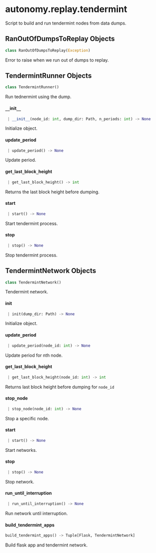 <a name="autonomy.replay.tendermint"></a>
# autonomy.replay.tendermint

Script to build and run tendermint nodes from data dumps.

<a name="autonomy.replay.tendermint.RanOutOfDumpsToReplay"></a>
## RanOutOfDumpsToReplay Objects

```python
class RanOutOfDumpsToReplay(Exception)
```

Error to raise when we run out of dumps to replay.

<a name="autonomy.replay.tendermint.TendermintRunner"></a>
## TendermintRunner Objects

```python
class TendermintRunner()
```

Run tednermint using the dump.

<a name="autonomy.replay.tendermint.TendermintRunner.__init__"></a>
#### `__`init`__`

```python
 | __init__(node_id: int, dump_dir: Path, n_periods: int) -> None
```

Initialize object.

<a name="autonomy.replay.tendermint.TendermintRunner.update_period"></a>
#### update`_`period

```python
 | update_period() -> None
```

Update period.

<a name="autonomy.replay.tendermint.TendermintRunner.get_last_block_height"></a>
#### get`_`last`_`block`_`height

```python
 | get_last_block_height() -> int
```

Returns the last block height before dumping.

<a name="autonomy.replay.tendermint.TendermintRunner.start"></a>
#### start

```python
 | start() -> None
```

Start tendermint process.

<a name="autonomy.replay.tendermint.TendermintRunner.stop"></a>
#### stop

```python
 | stop() -> None
```

Stop tendermint process.

<a name="autonomy.replay.tendermint.TendermintNetwork"></a>
## TendermintNetwork Objects

```python
class TendermintNetwork()
```

Tendermint network.

<a name="autonomy.replay.tendermint.TendermintNetwork.init"></a>
#### init

```python
 | init(dump_dir: Path) -> None
```

Initialize object.

<a name="autonomy.replay.tendermint.TendermintNetwork.update_period"></a>
#### update`_`period

```python
 | update_period(node_id: int) -> None
```

Update period for nth node.

<a name="autonomy.replay.tendermint.TendermintNetwork.get_last_block_height"></a>
#### get`_`last`_`block`_`height

```python
 | get_last_block_height(node_id: int) -> int
```

Returns last block height before dumping for `node_id`

<a name="autonomy.replay.tendermint.TendermintNetwork.stop_node"></a>
#### stop`_`node

```python
 | stop_node(node_id: int) -> None
```

Stop a specific node.

<a name="autonomy.replay.tendermint.TendermintNetwork.start"></a>
#### start

```python
 | start() -> None
```

Start networks.

<a name="autonomy.replay.tendermint.TendermintNetwork.stop"></a>
#### stop

```python
 | stop() -> None
```

Stop network.

<a name="autonomy.replay.tendermint.TendermintNetwork.run_until_interruption"></a>
#### run`_`until`_`interruption

```python
 | run_until_interruption() -> None
```

Run network until interruption.

<a name="autonomy.replay.tendermint.build_tendermint_apps"></a>
#### build`_`tendermint`_`apps

```python
build_tendermint_apps() -> Tuple[Flask, TendermintNetwork]
```

Build flask app and tendermint network.

